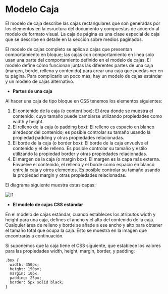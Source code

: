 # Modelo Caja  

El modelo de caja describe las cajas rectangulares que son generadas por los elementos en la esructura del documento y compuestas de acuerdo al modelo de formato visual. La caja de página es una clase especial de caja que se describe en detalle en la sección sobre medios paginados.  

El modelo de cajas completo se aplica a cajas que presentan comportamiento en bloque; las cajas con comportamiento en línea solo usan una parte del comportamiento definido en el modelo de cajas. El modelo define cómo funcionan juntas las diferentes partes de una caja (margen, borde, relleno y contenido) para crear una caja que puedas ver en tu página. Para complicarlo un poco más, hay un modelo de cajas estándar y un modelo de cajas alternativo.  

- **Partes de una caja**

Al hacer una caja de tipo bloque en CSS tenemos los elementos siguientes:  

1. El contenido de la caja (o content box): El área donde se muestra el contenido, cuyo tamaño puede cambiarse utilizando propiedades como width y height.
2. El relleno de la caja (o padding box): El relleno es espacio en blanco alrededor del contenido; es posible controlar su tamaño usando la propiedad padding y otras propiedades relacionadas.
3. El borde de la caja (o border box): El borde de la caja envuelve el contenido y el de relleno. Es posible controlar su tamaño y estilo utilizando la propiedad border y otras propiedades relacionadas.
4. El margen de la caja (o margin box): El margen es la capa más externa. Envuelve el contenido, el relleno y el borde como espacio en blanco entre la caja y otros elementos. Es posible controlar su tamaño usando la propiedad margin y otras propiedades relacionadas.  

El diagrama siguiente muestra estas capas:  

![I1](https://mdn.mozillademos.org/files/16558/box-model.png)  

- **El modelo de cajas CSS estándar**  

En el modelo de cajas estándar, cuando estableces los atributos width y height para una caja, defines el ancho y el alto del contenido de la caja. Cualquier área de relleno y borde se añade a ese ancho y alto para obtener el tamaño total que ocupa la caja. Esto se muestra en la imagen que encontrarás a continuación.

Si suponemos que la caja tiene el CSS siguiente, que establece los valores para las propiedades width, height, margin, border, y padding:  

~~~
.box {
  width: 350px;
  height: 150px;
  margin: 10px;
  padding: 25px;
  border: 5px solid black;
}
~~~